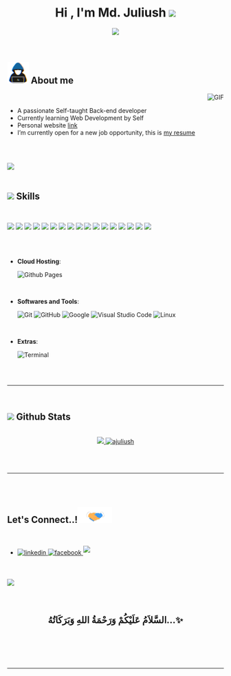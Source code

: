 
<h1 align="center"><b>Hi , I'm Md. Juliush </b><img src="https://media.giphy.com/media/hvRJCLFzcasrR4ia7z/giphy.gif" width="35"></h1>
<!--  -->
<p align="center">
  <a href="#"><img src="https://readme-typing-svg.herokuapp.com?font=Time+New+Roman&color=cyan&size=25&center=true&vCenter=true&width=600&height=100&lines=Assalamu+O+Alaikum+Warahmatullah..&hearts;++;Self-taught+Back-End+Developer,;Active+Learner/Researcher,;Love+to+learn+new+stuffs..<3"></a>
</p>


<br>



	
## <picture><img src = "https://github.com/0xAbdulKhalid/0xAbdulKhalid/raw/main/assets/mdImages/about_me.gif" width = 50px></picture> **About me**

<picture><img align="right" height="300" alt="GIF" src="https://camo.githubusercontent.com/5352b6b2b973a416adb9f788796e6e861e6ff286d2d83780df8ef7d90d4ca349/68747470733a2f2f6d656469612e67697068792e636f6d2f6d656469612f53576f536b4e36447854737a71494b4571762f67697068792e676966" data-canonical-src="https://media.giphy.com/media/SWoSkN6DxTszqIKEqv/giphy.gif" style="max-width: 100%; display: inline-block;" data-target="animated-image.originalImage"></picture>

<br>

- A passionate Self-taught Back-end developer
- Currently learning Web Development by Self
- Personal website [link](https://juliush.dev/)
- I’m currently open for a new job opportunity, this is [my resume](https://juliush.dev/assets/front-end/files/juliushadmed.pdf)

<br><br>

<img src="https://user-images.githubusercontent.com/73097560/115834477-dbab4500-a447-11eb-908a-139a6edaec5c.gif"><br><br>

## <img src="https://media2.giphy.com/media/QssGEmpkyEOhBCb7e1/giphy.gif?cid=ecf05e47a0n3gi1bfqntqmob8g9aid1oyj2wr3ds3mg700bl&rid=giphy.gif" width ="25"><b> Skills</b>
<br>

<p align="center">
  
![](https://img.shields.io/badge/Code-CSS-informational?style=for-the-badge&logo=css3&logoColor=white&color=4AB197) ![](https://img.shields.io/badge/Code-Bootstrap-informational?style=for-the-badge&logo=bootstrap&logoColor=white&color=4AB197) ![](https://img.shields.io/badge/Code-JavaScript-informational?style=for-the-badge&logo=javascript&logoColor=white&color=4AB197) ![](https://img.shields.io/badge/Code-jQuery-informational?style=for-the-badge&logo=jquery&logoColor=white&color=4AB197) ![](https://img.shields.io/badge/Code-PHP-informational?style=for-the-badge&logo=php&logoColor=white&color=4AB197) ![](https://img.shields.io/badge/Code-OOP-informational?style=for-the-badge&logo=oop&logoColor=white&color=4AB197) ![](https://img.shields.io/badge/Code-Laravel-informational?style=for-the-badge&logo=laravel&logoColor=white&color=4AB197) ![](https://img.shields.io/badge/Code-MVC-informational?style=for-the-badge&logo=mvc&logoColor=white&color=4AB197) ![](https://img.shields.io/badge/Code-API-informational?style=for-the-badge&logo=api&logoColor=white&color=4AB197) ![](https://img.shields.io/badge/Code-ORM-informational?style=for-the-badge&logo=orm&logoColor=white&color=4AB197) ![](https://img.shields.io/badge/Code-Dependency%20Management-informational?style=for-the-badge&logo=dependency-management&logoColor=white&color=4AB197) ![](https://img.shields.io/badge/Code-Command%20Line%20Tools-informational?style=for-the-badge&logo=cli&logoColor=white&color=4AB197) ![](https://img.shields.io/badge/Code-Laravel%20Packages%20and%20Bundles-informational?style=for-the-badge&logo=laravel-packages&logoColor=white&color=4AB197) ![](https://img.shields.io/badge/Code-Performance%20Optimization-informational?style=for-the-badge&logo=performance-optimization&logoColor=white&color=4AB197) ![](https://img.shields.io/badge/Code-Problem%20Solving-informational?style=for-the-badge&logo=problem-solving&logoColor=white&color=4AB197) ![](https://img.shields.io/badge/Code-Version%20Control-informational?style=for-the-badge&logo=git&logoColor=white&color=4AB197) ![](https://img.shields.io/badge/Code-Front--End%20Technologies-informational?style=for-the-badge&logo=frontend&logoColor=white&color=4AB197)


<br>   
    
<br>

- **Cloud Hosting**:

    ![Github Pages](https://img.shields.io/badge/GitHub%20Pages-%23327FC7.svg?style=for-the-badge&logo=github&logoColor=white)
    
<br>

- **Softwares and Tools**:

    ![Git](https://img.shields.io/badge/git-%23F05033.svg?style=for-the-badge&logo=git&logoColor=white)
    ![GitHub](https://img.shields.io/badge/github-%23121011.svg?style=for-the-badge&logo=github&logoColor=white)
    ![Google](https://img.shields.io/badge/google-%234285F4.svg?style=for-the-badge&logo=google&logoColor=white)
    ![Visual Studio Code](https://img.shields.io/badge/Visual%20Studio%20Code-0078d7.svg?style=for-the-badge&logo=visual-studio-code&logoColor=white)
    ![Linux](https://img.shields.io/badge/Linux-FCC624?style=for-the-badge&logo=linux&logoColor=black) 

<br>

- **Extras**:

    ![Terminal](https://img.shields.io/badge/Terminal-%23054020?style=for-the-badge&logo=gnu-bash&logoColor=white)  


</p>

<br>
<br>

-----

<br>


## <img src="https://media.giphy.com/media/iY8CRBdQXODJSCERIr/giphy.gif" width="35"><b> Github Stats </b>
<br>

<div align="center">

<a href="https://github.com/ajuliush/">
  <img src="https://github-readme-stats.vercel.app/api?username=ajuliush&include_all_commits=true&count_private=true&show_icons=true&line_height=20&title_color=7A7ADB&icon_color=2234AE&text_color=D3D3D3&bg_color=0,000000,130F40" width="450"/>
  <img src="https://github-readme-stats.vercel.app/api/top-langs?username=ajuliush&show_icons=true&locale=en&layout=compact&line_height=20&title_color=7A7ADB&icon_color=2234AE&text_color=D3D3D3&bg_color=0,000000,130F40" width="375"  alt="ajuliush"/>

</a>
</div>

<br>
<br>
<br>

-----

<br>
<br>

## <b> Let's Connect..!</b><img src="https://github.com/0xAbdulKhalid/0xAbdulKhalid/raw/main/assets/mdImages/handshake.gif" width ="80">
<br>
<div align='left'>

<ul>

<li>
<a href="https://linkedin.com/in/juliushahmed" target="_blank">
<img src="https://img.shields.io/badge/linkedin:  Juliush-%2300acee.svg?color=405DE6&style=for-the-badge&logo=linkedin&logoColor=white" alt=linkedin style="margin-bottom: 5px;"/>
</a>
	<a href="https://facebook.com/juliush.ahmed" target="_blank">
<img src="https://img.shields.io/badge/facebook:  Juliush-%2300acee.svg?color=1DA1F2&style=for-the-badge&logo=facebook&logoColor=white" alt=facebook style="margin-bottom: 5px;"/>
</a>
	<a href="mailto:ajuliush@gmail.com" target="_blank">
<img src="https://img.shields.io/badge/gmail:  Juliush-%23EA4335.svg?style=for-the-badge&logo=gmail&logoColor=white" t=mail style="margin-bottom: 5px;" />
</a>
</li>

<br>
</ul>
</div>

<br>
<img src="https://user-images.githubusercontent.com/73097560/115834477-dbab4500-a447-11eb-908a-139a6edaec5c.gif">
<br>
<br>
<br>

<div align='center'>

## <b>السَّلاَمُ عَلَيْكُمْ وَرَحْمَةُ اللهِ وَبَرَكَاتُهُ...✨</b>

</div>
<br>
<br>
<br>
<br>

---

<br>

